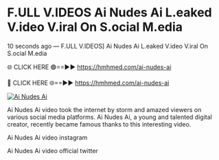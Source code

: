 # F.ULL V.IDEOS Ai Nudes Ai L.eaked V.ideo V.iral On S.ocial M.edia

10 seconds ago — F.ULL V.IDEOS] Ai Nudes Ai L.eaked V.ideo V.iral On S.ocial M.edia

🌐 CLICK HERE 🟢==►► https://hmhmed.com/ai-nudes-ai

🔴 CLICK HERE 🌐==►► https://hmhmed.com/ai-nudes-ai

[![Ai Nudes Ai](https://i.imgur.com/dJHk4Zq.gif)](https://hmhmed.com/ai-nudes-ai)

Ai Nudes Ai video took the internet by storm and amazed viewers on various social media platforms. Ai Nudes Ai, a young and talented digital creator, recently became famous thanks to this interesting video.

Ai Nudes Ai video instagram

Ai Nudes Ai video official twitter
